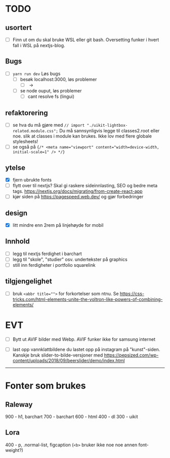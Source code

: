 # TODO

## usortert
- [ ] Finn ut om du skal bruke WSL eller git bash. Oversetting funker i hvert fall i WSL på nextjs-blog.

## Bugs
- [ ] `yarn run dev` Løs bugs
  - [ ] besøk localhost:3000, løs problemer
    - [ ] <img> -> <Image>
  - [ ] se node ouput, løs problemer
    - [ ] cant resolve fs (lingui)

## refaktorering
- [ ] se hva du må gjøre med `// import "./uikit-lightbox-related.module.css";` Du må sannsynligvis legge til classes2.root eller noe. slik at classes i module kan brukes. Ikke lov med flere globale stylesheets!
- [ ] se også på `{/* <meta name="viewport" content="width=device-width, initial-scale=1" /> */}`

## ytelse
- [x] fjern ubrukte fonts
- [ ] flytt over til nextjs? Skal gi raskere sideinnlasting, SEO og bedre meta tags. https://nextjs.org/docs/migrating/from-create-react-app
- [ ] kjør siden på https://pagespeed.web.dev/ og gjør forbedringer

## design
- [x] litt mindre enn 2rem på linjehøyde for mobil

## Innhold
- [ ] legg til nextjs ferdighet i barchart
- [ ] legg til "skole", "studier" osv. undertekster på graphics
- [ ] still inn ferdigheter i portfolio squarelink

## tilgjengelighet
- [ ] bruk `<abbr title="">` for forkortelser som ntnu. Se https://css-tricks.com/html-elements-unite-the-voltron-like-powers-of-combining-elements/

# EVT
- [ ] Bytt ut AVIF bilder med Webp. AVIF funker ikke for samsung internet
- [ ] last opp vannklattbildene du lastet opp på instagram på "kunst"-siden. Kanskje bruk slider-to-bilde-versjoner med https://pepsized.com/wp-content/uploads/2018/09/beerslider/demo/index.html



_____________________________

# Fonter som brukes

## Raleway
900 - h1, barchart
700 - barchart
600 - html
400 - dl
300 - uikit

## Lora
400 - p, .normal-list, figcaption
(`<b>` bruker ikke noe noe annen font-weight?)
